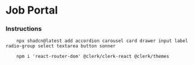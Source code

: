 # Job Portal 


### Instructions

```
    npx shadcn@latest add accordion carousel card drawer input label radio-group select textarea button sonner
```

```
    npm i 'react-router-dom' @clerk/clerk-react @clerk/themes
```
